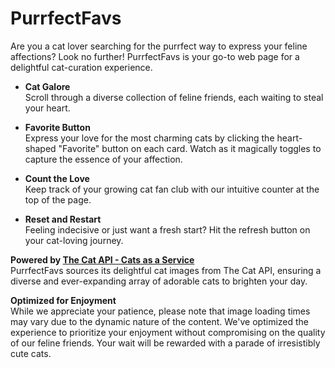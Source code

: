 # PurrfectFavs
Are you a cat lover searching for the purrfect way to express your feline affections? Look no further! PurrfectFavs is your go-to web page for a delightful cat-curation experience.<br />

- **Cat Galore**<br />
Scroll through a diverse collection of feline friends, each waiting to steal your heart.

- **Favorite Button** <br />
Express your love for the most charming cats by clicking the heart-shaped "Favorite" button on each card. Watch as it magically toggles to capture the essence of your affection.

- **Count the Love**<br /> 
Keep track of your growing cat fan club with our intuitive counter at the top of the page.

- **Reset and Restart**<br />
Feeling indecisive or just want a fresh start? Hit the refresh button on your cat-loving journey.

**Powered by [The Cat API - Cats as a Service](https://thecatapi.com/)**<br />
PurrfectFavs sources its delightful cat images from The Cat API, ensuring a diverse and ever-expanding array of adorable cats to brighten your day.

**Optimized for Enjoyment**</br>
While we appreciate your patience, please note that image loading times may vary due to the dynamic nature of the content. We've optimized the experience to prioritize your enjoyment without compromising on the quality of our feline friends. Your wait will be rewarded with a parade of irresistibly cute cats.


